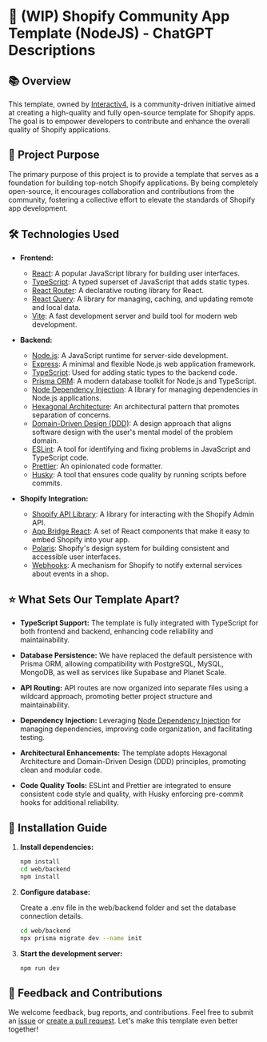 # 🚀 (WIP) Shopify Community App Template (NodeJS) - ChatGPT Descriptions 

## 📚 Overview

This template, owned by [Interactiv4](https://github.com/Interactiv4), is a community-driven initiative aimed at creating a high-quality and fully open-source template for Shopify apps. The goal is to empower developers to contribute and enhance the overall quality of Shopify applications.

## 🎯 Project Purpose

The primary purpose of this project is to provide a template that serves as a foundation for building top-notch Shopify applications. By being completely open-source, it encourages collaboration and contributions from the community, fostering a collective effort to elevate the standards of Shopify app development.

## 🛠️ Technologies Used

- **Frontend:**
    - [React](https://reactjs.org/): A popular JavaScript library for building user interfaces.
    - [TypeScript](https://www.typescriptlang.org/): A typed superset of JavaScript that adds static types.
    - [React Router](https://reactrouter.com/): A declarative routing library for React.
    - [React Query](https://react-query.tanstack.com/): A library for managing, caching, and updating remote and local data.
    - [Vite](https://vitejs.dev/): A fast development server and build tool for modern web development.

- **Backend:**
    - [Node.js](https://nodejs.org/): A JavaScript runtime for server-side development.
    - [Express](https://expressjs.com/): A minimal and flexible Node.js web application framework.
    - [TypeScript](https://www.typescriptlang.org/): Used for adding static types to the backend code.
    - [Prisma ORM](https://www.prisma.io/): A modern database toolkit for Node.js and TypeScript.
    - [Node Dependency Injection](https://github.com/zazoomauro/node-dependency-injection/): A library for managing dependencies in Node.js applications.
    - [Hexagonal Architecture](https://en.wikipedia.org/wiki/Hexagonal_architecture_(software)): An architectural pattern that promotes separation of concerns.
    - [Domain-Driven Design (DDD)](https://dddcommunity.org/): A design approach that aligns software design with the user's mental model of the problem domain.
    - [ESLint](https://eslint.org/): A tool for identifying and fixing problems in JavaScript and TypeScript code.
    - [Prettier](https://prettier.io/): An opinionated code formatter.
    - [Husky](https://typicode.github.io/husky/): A tool that ensures code quality by running scripts before commits.

- **Shopify Integration:**
    - [Shopify API Library](https://shopify.dev/docs/admin-api): A library for interacting with the Shopify Admin API.
    - [App Bridge React](https://shopify.dev/tools/app-bridge/react): A set of React components that make it easy to embed Shopify into your app.
    - [Polaris](https://polaris.shopify.com/): Shopify's design system for building consistent and accessible user interfaces.
    - [Webhooks](https://shopify.dev/tutorials/manage-webhooks): A mechanism for Shopify to notify external services about events in a shop.

## ⭐ What Sets Our Template Apart?

- **TypeScript Support:** The template is fully integrated with TypeScript for both frontend and backend, enhancing code reliability and maintainability.


- **Database Persistence:** We have replaced the default persistence with Prisma ORM, allowing compatibility with PostgreSQL, MySQL, MongoDB, as well as services like Supabase and Planet Scale.


- **API Routing:** API routes are now organized into separate files using a wildcard approach, promoting better project structure and maintainability.


- **Dependency Injection:** Leveraging [Node Dependency Injection](https://github.com/zazoomauro/node-dependency-injection/) for managing dependencies, improving code organization, and facilitating testing.


- **Architectural Enhancements:** The template adopts Hexagonal Architecture and Domain-Driven Design (DDD) principles, promoting clean and modular code.


- **Code Quality Tools:** ESLint and Prettier are integrated to ensure consistent code style and quality, with Husky enforcing pre-commit hooks for additional reliability.

## 🚀 Installation Guide

1. **Install dependencies:**
   ```bash
   npm install
   cd web/backend
   npm install
   ```
   
2. **Configure database:**

    Create a .env file in the web/backend folder and set the database connection details.
    ```bash
    cd web/backend
    npx prisma migrate dev --name init
    ```
   
3. **Start the development server:** 
   ```bash
   npm run dev
   ```

## 🤝 Feedback and Contributions
We welcome feedback, bug reports, and contributions. Feel free to submit an [issue](https://github.com/interactiv4/shopify-node-app-template/issues) or [create a pull request](https://github.com/interactiv4/shopify-node-app-template/pulls). Let's make this template even better together!

